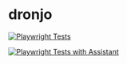 # dronjo

[![Playwright Tests](https://github.com/autonomous-testing/dronjo/actions/workflows/playwright.yml/badge.svg)](https://github.com/autonomous-testing/dronjo/actions/workflows/playwright.yml)

[![Playwright Tests with Assistant](https://github.com/autonomous-testing/dronjo/actions/workflows/playwright-w-assistant.yml/badge.svg)](https://github.com/autonomous-testing/dronjo/actions/workflows/playwright-w-assistant.yml)


